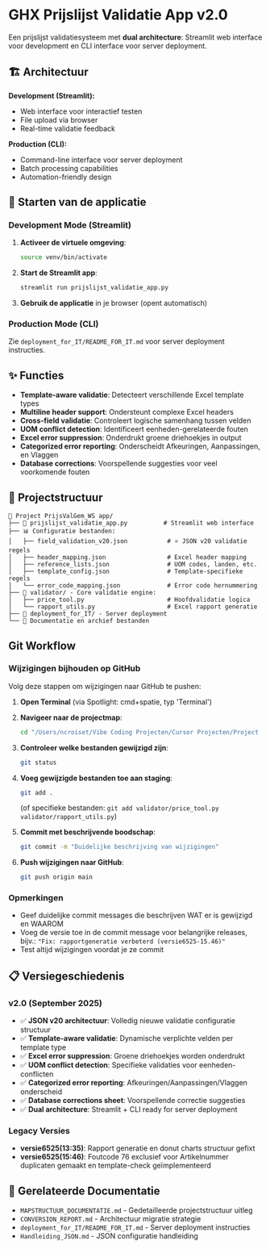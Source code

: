 # GHX Prijslijst Validatie App v2.0

Een prijslijst validatiesysteem met **dual architecture**: Streamlit web interface voor development en CLI interface voor server deployment.

## 🏗️ Architectuur

**Development (Streamlit):**
- Web interface voor interactief testen
- File upload via browser  
- Real-time validatie feedback

**Production (CLI):**
- Command-line interface voor server deployment
- Batch processing capabilities
- Automation-friendly design

## 🚀 Starten van de applicatie

### Development Mode (Streamlit)

1. **Activeer de virtuele omgeving**:
   ```bash
   source venv/bin/activate
   ```

2. **Start de Streamlit app**:
   ```bash
   streamlit run prijslijst_validatie_app.py
   ```

3. **Gebruik de applicatie** in je browser (opent automatisch)

### Production Mode (CLI)

Zie `deployment_for_IT/README_FOR_IT.md` voor server deployment instructies.

## ✨ Functies

- **Template-aware validatie**: Detecteert verschillende Excel template types
- **Multiline header support**: Ondersteunt complexe Excel headers
- **Cross-field validatie**: Controleert logische samenhang tussen velden
- **UOM conflict detection**: Identificeert eenheden-gerelateerde fouten
- **Excel error suppression**: Onderdrukt groene driehoekjes in output
- **Categorized error reporting**: Onderscheidt Afkeuringen, Aanpassingen, en Vlaggen
- **Database corrections**: Voorspellende suggesties voor veel voorkomende fouten

## 📂 Projectstructuur

```
📁 Project PrijsValGem_WS app/
├── 🐍 prijslijst_validatie_app.py          # Streamlit web interface
├── 📊 Configuratie bestanden:
│   ├── field_validation_v20.json           # ⭐ JSON v20 validatie regels
│   ├── header_mapping.json                 # Excel header mapping
│   ├── reference_lists.json                # UOM codes, landen, etc.
│   ├── template_config.json                # Template-specifieke regels
│   └── error_code_mapping.json             # Error code hernummering
├── 🔧 validator/ - Core validatie engine:
│   ├── price_tool.py                       # Hoofdvalidatie logica
│   └── rapport_utils.py                    # Excel rapport generatie
├── 🚀 deployment_for_IT/ - Server deployment
└── 📖 Documentatie en archief bestanden
```

## Git Workflow

### Wijzigingen bijhouden op GitHub

Volg deze stappen om wijzigingen naar GitHub te pushen:

1. **Open Terminal** (via Spotlight: cmd+spatie, typ 'Terminal')

2. **Navigeer naar de projectmap**:
   ```bash
   cd "/Users/ncroiset/Vibe Coding Projecten/Cursor Projecten/Project PrijsValGem_WS app"
   ```

3. **Controleer welke bestanden gewijzigd zijn**:
   ```bash
   git status
   ```

4. **Voeg gewijzigde bestanden toe aan staging**:
   ```bash
   git add .
   ```
   (of specifieke bestanden: `git add validator/price_tool.py validator/rapport_utils.py`)

5. **Commit met beschrijvende boodschap**:
   ```bash
   git commit -m "Duidelijke beschrijving van wijzigingen"
   ```

6. **Push wijzigingen naar GitHub**:
   ```bash
   git push origin main
   ```

### Opmerkingen

- Geef duidelijke commit messages die beschrijven WAT er is gewijzigd en WAAROM
- Voeg de versie toe in de commit message voor belangrijke releases, bijv.: `"Fix: rapportgeneratie verbeterd (versie6525-15.46)"`
- Test altijd wijzigingen voordat je ze commit

## 📋 Versiegeschiedenis

### v2.0 (September 2025)
- ✅ **JSON v20 architectuur**: Volledig nieuwe validatie configuratie structuur
- ✅ **Template-aware validatie**: Dynamische verplichte velden per template type
- ✅ **Excel error suppression**: Groene driehoekjes worden onderdrukt
- ✅ **UOM conflict detection**: Specifieke validaties voor eenheden-conflicten
- ✅ **Categorized error reporting**: Afkeuringen/Aanpassingen/Vlaggen onderscheid
- ✅ **Database corrections sheet**: Voorspellende correctie suggesties
- ✅ **Dual architecture**: Streamlit + CLI ready for server deployment

### Legacy Versies
- **versie6525(13:35)**: Rapport generatie en donut charts structuur gefixt
- **versie6525(15:46)**: Foutcode 76 exclusief voor Artikelnummer duplicaten gemaakt en template-check geïmplementeerd

## 🔗 Gerelateerde Documentatie

- `MAPSTRUCTUUR_DOCUMENTATIE.md` - Gedetailleerde projectstructuur uitleg
- `CONVERSION_REPORT.md` - Architectuur migratie strategie  
- `deployment_for_IT/README_FOR_IT.md` - Server deployment instructies
- `Handleiding_JSON.md` - JSON configuratie handleiding
